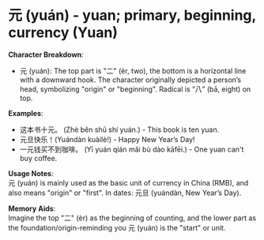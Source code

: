 # **元 (yuán) - yuan; primary, beginning, currency (Yuan)**

**Character Breakdown**:  
- 元 (yuán): The top part is "二" (èr, two), the bottom is a horizontal line with a downward hook. The character originally depicted a person’s head, symbolizing "origin" or "beginning". Radical is “八” (bā, eight) on top.

**Examples**:  
- 这本书十元。 (Zhè běn shū shí yuán.) - This book is ten yuan.  
- 元旦快乐！(Yuándàn kuàilè!) - Happy New Year’s Day!  
- 一元钱买不到咖啡。 (Yī yuán qián mǎi bù dào kāfēi.) - One yuan can't buy coffee.

**Usage Notes**:  
元 (yuán) is mainly used as the basic unit of currency in China (RMB), and also means "origin" or "first". In dates: 元旦 (yuándàn, New Year’s Day).

**Memory Aids**:  
Imagine the top "二" (èr) as the beginning of counting, and the lower part as the foundation/origin-reminding you 元 (yuán) is the "start" or unit.